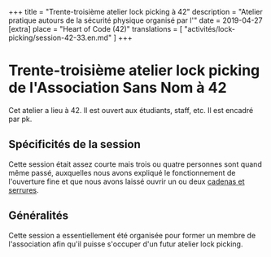+++
title = "Trente-troisième atelier lock picking à 42"
description = "Atelier pratique autours de la sécurité physique organisé par l'"
date = 2019-04-27
[extra]
place = "Heart of Code (42)"
translations = [
    "activités/lock-picking/session-42-33.en.md"
]
+++

# Trente-troisième atelier lock picking de l'Association Sans Nom à 42

Cet atelier a lieu à 42. Il est ouvert aux étudiants, staff, etc.
Il est encadré par pk.

## Spécificités de la session

Cette session était assez courte mais trois ou quatre personnes sont quand même
passé, auxquelles nous avons expliqué le fonctionnement de l'ouverture fine et
que nous avons laissé ouvrir un ou deux [cadenas et
serrures](@/documentation/lock_picking/paracentrique/index.fr.md).

## Généralités

Cette session a essentiellement été organisée pour former un membre de
l'association afin qu'il puisse s'occuper d'un futur atelier lock picking.
